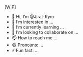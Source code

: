 [WIP]

- 👋 Hi, I’m @Jirat-Rym
- 👀 I’m interested in ...
- 🌱 I’m currently learning ...
- 💞️ I’m looking to collaborate on ...
- 📫 How to reach me ...
- 😄 Pronouns: ...
- ⚡ Fun fact: ...

<!---
Jirat-Rym/Jirat-Rym is a ✨ special ✨ repository because its `README.md` (this file) appears on your GitHub profile.
You can click the Preview link to take a look at your changes.
--->
